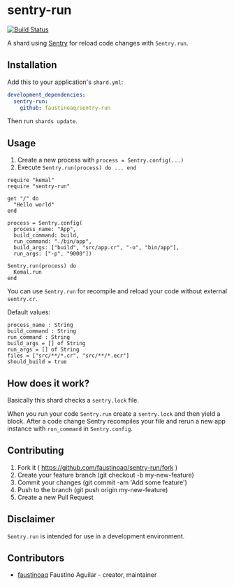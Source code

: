 # sentry-run

[![Build Status](https://travis-ci.org/faustinoaq/sentry-run.svg?branch=master)](https://travis-ci.org/faustinoaq/sentry-run)

A shard using [Sentry](https://github.com/samueleaton/sentry) for reload code changes with `Sentry.run`.

## Installation

Add this to your application's `shard.yml`:

```yaml
development_dependencies:
  sentry-run:
    github: faustinoaq/sentry-run
```

Then run `shards update`.

## Usage

1. Create a new process with `process = Sentry.config(...)`
2. Execute `Sentry.run(process) do ... end`

```crystal
require "kemal"
require "sentry-run"

get "/" do
  "Hello world"
end

process = Sentry.config(
  process_name: "App",
  build_command: build,
  run_command: "./bin/app",
  build_args: ["build", "src/app.cr", "-o", "bin/app"],
  run_args: ["-p", "9000"])

Sentry.run(process) do
  Kemal.run
end
```

You can use `Sentry.run` for recompile and reload your code without external `sentry.cr`.

Default values:

```
process_name : String
build_command : String
run_command : String
build_args = [] of String
run_args = [] of String
files = ["src/**/*.cr", "src/**/*.ecr"]
should_build = true
```

## How does it work?

Basically this shard checks a `sentry.lock` file.

When you run your code `Sentry.run` create a `sentry.lock` and then yield a block. After a code change Sentry recompiles your file and rerun a new app instance with `run_command` in `Sentry.config`.

## Contributing

1. Fork it ( https://github.com/faustinoaq/sentry-run/fork )
2. Create your feature branch (git checkout -b my-new-feature)
3. Commit your changes (git commit -am 'Add some feature')
4. Push to the branch (git push origin my-new-feature)
5. Create a new Pull Request

## Disclaimer

`Sentry.run` is intended for use in a development environment.

## Contributors

- [faustinoaq](https://github.com/faustinoaq) Faustino Aguilar - creator, maintainer
